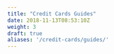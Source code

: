 ```yaml
---
title: "Credit Cards Guides"
date: 2018-11-13T08:53:10Z
weight: 3
draft: true
aliases: '/credit-cards/guides/'
---
```

